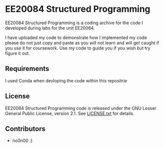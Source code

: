 EE20084 Structured Programming
=======

EE20084 Structured Programming is a coding archive for the code I developed during labs for the unit EE20084.

I have uploaded my code to demonstrate how I implemented my code please do not just copy and paste as you will not learn and will get caught if you use it for coursework. Use my code to guide you if you wish but try figure it out.

Requirements
------------
I used Conda when devloping the code within this repositrie

License
-------

EE20084 Structured Programming code is released under the GNU Lesser General Public
License, version 2.1. See [LICENSE.txt](LICENSE.txt) for details.

Contributors
------------

* no0n00 :)
